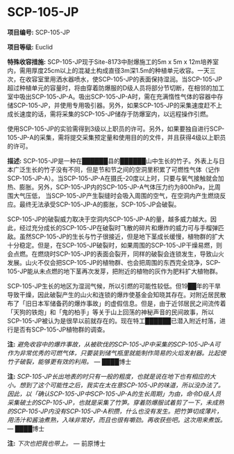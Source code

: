# SCP-105-JP
**项目编号:**  SCP-105-JP

**项目等级:**  Euclid

**特殊收容措施:**  SCP-105-JP现于Site-8173中耐爆施工的5m x 5m x 12m培养室内，需用厚度25cm以上的混凝土构成直径3m深1.5m的种植单元收容。一天三次，在收容室里用洒水器喷水，使SCP-105-JP的表面保持湿润。当SCP-105-JP超过种植单元的容量时，将由穿着防爆服的D级人员将部分节切断，在相邻的加工室中吸出SCP-105-JP-A。吸出SCP-105-JP-A时，需在充满惰性气体的容器中存储SCP-105-JP，并使用专用吸引器。另外，如果SCP-105-JP的采集速度赶不上成长速度的话，需将采集的SCP-105-JP储存于防爆室内，以远程操作引燃。

使用SCP-105-JP的实验需得到3级以上职员的许可。另外，如果要独自进行SCP-105-JP-A的采集，需将提交采集预定量和使用目的的文件，并且获得4级以上职员的许可。

**描述:**  SCP-105-JP是一种在██████县的██████山中生长的竹子。外表上与日本广泛生长的竹子没有不同，但是节和节之间的空洞里积累了可燃性气体（记作SCP-105-JP-A）。当SCP-105-JP-A在摄氏-20度以上时，只要与氧气接触就会加热、膨胀。另外，SCP-105-JP内的SCP-105-JP-A气体压力约为800hPa，比周围大气压低， 当SCP-105-JP产生裂缝时会吸入周围的空气，在空洞内产生燃烧反应。最终无法承受SCP-105-JP-A的膨胀，SCP-105-JP会破裂。

SCP-105-JP的破裂威力取决于空洞内SCP-105-JP-A的量，越多威力越大。因此，经过充分成长的SCP-105-JP在破裂时飞散的碎片和爆炸的威力可与手榴弹匹敌。虽然SCP-105-JP的生长与竹子很接近，但是地下茎成长缓慢，植物群的扩大十分稳定。但是，在SCP-105-JP破裂时，如果周围的SCP-105-JP干燥易燃，则会点燃。在燃烧时SCP-105-JP的表面会裂开，同样的破裂会连锁发生，导致山火发展。山火不仅会把SCP-105-JP的植物群、也会把周围的东西完全烧净，SCP-105-JP能从未点燃的地下茎再次发芽，把附近的植物的灰作为肥料扩大植物群。

SCP-105-JP生长的地区为湿润气候，所以引燃的可能性较低。但19██年的干旱导致干燥，因此破裂产生的山火和连锁的爆炸使基金会知晓其存在。对附近居民散布了「旧日本军储备药的爆炸事故」的虚假信息。但是，由于近邻居民之间流传着「天狗的铁炮」和「鬼的柏手」等关于山上回荡的神秘声音的民间故事，所以SCP-105-JP被认为是很早以前就存在的。现在特工██████已潜入附近村落，进行是否有SCP-105-JP植物群的调查。

**注:**  *避免收容中的爆炸事故，从被砍伐的SCP-105-JP中采集的SCP-105-JP-A可作为非常优秀的可燃气体，只要装到储气瓶里就能制作简易的火焰发射器。比起使竹子破裂，能够更有效的利用。*  — ████博士

**注:**  *SCP-105-JP长出地表的时只有一般的粗度，也就是说在地下也有相应的大小。想到了这个可能性之后，我实在太在意SCP-105-JP的味道，所以没办法了。因此，以「确认SCP-105-JP中SCP-105-JP-A的生长周期」为由，命令D级人员采集破土的SCP-105-JP，也就是采集了竹笋。穿着防爆服试着剪了一下，未成熟的SCP-105-JP内没有SCP-105-JP-A积攒，什么也没有发生。把竹笋切成薄片，用汤汁和酱油煮熟，入味非常好，而且也很有嚼劲。再收获些吧。这次用来煮饭。*  — ████博士

**注:**  *下次也把我也带上。*  — 前原博士

